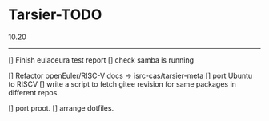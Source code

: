 ﻿# Tarsier-TODO

10.20
___

[] Finish eulaceura test report
[] check samba is running

[] Refactor openEuler/RISC-V docs -> isrc-cas/tarsier-meta
[] port Ubuntu to RISCV
[] write a script to fetch gitee revision for same packages in different repos.

[] port proot.
[] arrange dotfiles.
